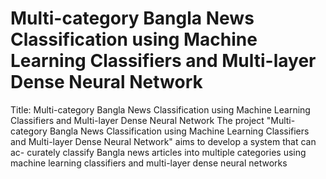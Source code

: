 # Multi-category Bangla News Classification using Machine Learning Classifiers and Multi-layer Dense Neural Network
Title: Multi-category Bangla News Classification using Machine Learning Classifiers and Multi-layer Dense Neural Network
The project "Multi-category Bangla News Classification using Machine Learning Classifiers and Multi-layer Dense Neural Network" aims to develop a system that can ac- curately classify Bangla news articles into multiple categories using machine learning classifiers and multi-layer dense neural networks
